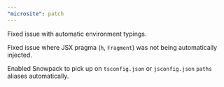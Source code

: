 ```yaml
---
"microsite": patch
---
```


Fixed issue with automatic environment typings. 

Fixed issue where JSX pragma (`h`, `Fragment`) was not being automatically injected.

Enabled Snowpack to pick up on `tsconfig.json` or `jsconfig.json` `paths` aliases automatically. 
